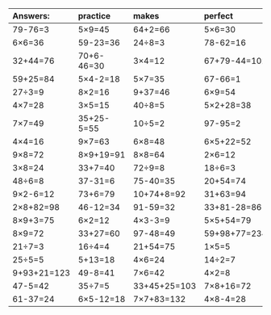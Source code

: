| Answers: | practice | makes | perfect | ! |
| :--- | :--- | :--- | :--- | :--- |
| 79-76=3 | 5×9=45 | 64+2=66 | 5×6=30 | 9×2=18 | 
| 6×6=36 | 59-23=36 | 24÷8=3 | 78-62=16 | 7×3+25=46 | 
| 32+44=76 | 70+6-46=30 | 3×4=12 | 67+79-44=102 | 1+30=31 | 
| 59+25=84 | 5×4-2=18 | 5×7=35 | 67-66=1 | 25+46+57=128 | 
| 27÷3=9 | 8×2=16 | 9+37=46 | 6×9=54 | 6×5=30 | 
| 4×7=28 | 3×5=15 | 40÷8=5 | 5×2+28=38 | 13+60+70=143 | 
| 7×7=49 | 35+25-5=55 | 10÷5=2 | 97-95=2 | 6×8-9=39 | 
| 4×4=16 | 9×7=63 | 6×8=48 | 6×5+22=52 | 2×9=18 | 
| 9×8=72 | 8×9+19=91 | 8×8=64 | 2×6=12 | 36÷6=6 | 
| 3×8=24 | 33+7=40 | 72÷9=8 | 18÷6=3 | 6×7=42 | 
| 48÷6=8 | 37-31=6 | 75-40=35 | 20+54=74 | 2×6+37=49 | 
| 9×2-6=12 | 73+6=79 | 10+74+8=92 | 31+63=94 | 85+96-91=90 | 
| 2×8+82=98 | 46-12=34 | 91-59=32 | 33+81-28=86 | 42+64-72=34 | 
| 8×9+3=75 | 6×2=12 | 4×3-3=9 | 5×5+54=79 | 4×3=12 | 
| 8×9=72 | 33+27=60 | 97-48=49 | 59+98+77=234 | 19+46+29=94 | 
| 21÷7=3 | 16÷4=4 | 21+54=75 | 1×5=5 | 5×5+15=40 | 
| 25÷5=5 | 5+13=18 | 4×6=24 | 14÷2=7 | 7×9=63 | 
| 9+93+21=123 | 49-8=41 | 7×6=42 | 4×2=8 | 67+25-33=59 | 
| 47-5=42 | 35÷7=5 | 33+45+25=103 | 7×8+16=72 | 9×5=45 | 
| 61-37=24 | 6×5-12=18 | 7×7+83=132 | 4×8-4=28 | 1+96=97 | 
